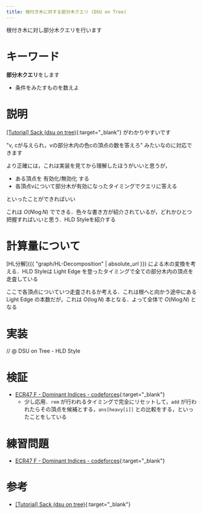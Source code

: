 ```yaml
---
title: 根付き木に対する部分木クエリ (DSU on Tree)
---
```


根付き木に対し部分木クエリを行います

# キーワード

**部分木クエリ**をします

* 条件をみたすものを数えよ

# 説明

[\[Tutorial\] Sack (dsu on tree)](https://codeforces.com/blog/entry/44351){:target="_blank"}<!--_--> がわかりやすいです

"v, cが与えられ，vの部分木内の色cの頂点の数を答えろ" みたいなのに対応できます

より正確には，これは実装を見てから理解したほうがいいと思うが，

* ある頂点を 有効化/無効化 する
* 各頂点vについて部分木が有効になったタイミングでクエリに答える

といったことができればいい

これは $O(N \log N)$ でできる．色々な書き方が紹介されているが，どれかひとつ把握すればいいと思う．HLD Styleを紹介する

# 計算量について

[HL分解]({{ "graph/HL-Decomposition" | absolute_url }}) による木の変換を考える．HLD Styleは Light Edge を登ったタイミングで全ての部分木内の頂点を走査している

ここで各頂点についていつ走査されるか考える．これは根へと向かう途中にある Light Edge の本数だが，これは $O(\log N)$ 本となる．よって全体で $O(N \log N)$ となる

# 実装

// @ DSU on Tree - HLD Style

# 検証

* [ECR47 F - Dominant Indices - codeforces](https://codeforces.com/contest/1009/submission/50643706){:target="_blank"}<!--_-->
  * 少し応用．`rem` が行われるタイミングで完全にリセットして，`add` が行われたらその頂点を候補とする，`ans[heavy[i]]` との比較をする，といったことをしている

# 練習問題

* [ECR47 F - Dominant Indices - codeforces](https://codeforces.com/contest/1009/problem/F){:target="_blank"}<!--_-->

# 参考

* [\[Tutorial\] Sack (dsu on tree)](https://codeforces.com/blog/entry/44351){:target="_blank"}<!--_-->

